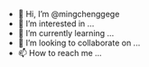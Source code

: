 - 👋 Hi, I’m @mingchenggege
- 👀 I’m interested in ...
- 🌱 I’m currently learning ...
- 💞️ I’m looking to collaborate on ...
- 📫 How to reach me ...

<!---
mingchenggege/mingchenggege is a ✨ special ✨ repository because its `README.md` (this file) appears on your GitHub profile.
You can click the Preview link to take a look at your changes.
--->
